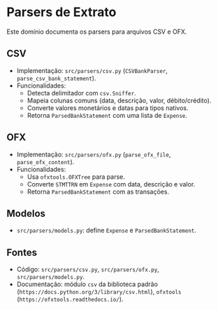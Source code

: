 # Parsers de Extrato

Este domínio documenta os parsers para arquivos CSV e OFX.

## CSV
- Implementação: `src/parsers/csv.py` (`CSVBankParser`, `parse_csv_bank_statement`).
- Funcionalidades:
  - Detecta delimitador com `csv.Sniffer`.
  - Mapeia colunas comuns (data, descrição, valor, débito/crédito).
  - Converte valores monetários e datas para tipos nativos.
  - Retorna `ParsedBankStatement` com uma lista de `Expense`.

## OFX
- Implementação: `src/parsers/ofx.py` (`parse_ofx_file`, `parse_ofx_content`).
- Funcionalidades:
  - Usa `ofxtools.OFXTree` para parse.
  - Converte `STMTTRN` em `Expense` com data, descrição e valor.
  - Retorna `ParsedBankStatement` com as transações.

## Modelos
- `src/parsers/models.py`: define `Expense` e `ParsedBankStatement`.

## Fontes
- Código: `src/parsers/csv.py`, `src/parsers/ofx.py`, `src/parsers/models.py`.
- Documentação: módulo `csv` da biblioteca padrão (`https://docs.python.org/3/library/csv.html`), `ofxtools` (`https://ofxtools.readthedocs.io/`).

